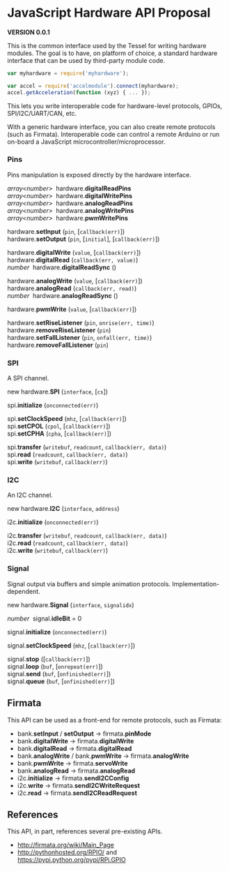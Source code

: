 # JavaScript Hardware API Proposal

**VERSION 0.0.1**

This is the common interface used by the Tessel for writing hardware modules. The goal is to have, on platform of choice, a standard hardware interface that can be used by third-party module code.

```js
var myhardware = require('myhardware');

var accel = require('accelmodule').connect(myhardware);
accel.getAcceleration(function (xyz) { ... });
```

This lets you write interoperable code for hardware-level protocols, GPIOs, SPI/I2C/UART/CAN, etc.

With a generic hardware interface, you can also create remote protocols (such as Firmata). Interoperable code can control a remote Arduino or run on-board a JavaScript microcontroller/microprocessor.


### Pins

Pins manipulation is exposed directly by the hardware interface.

*array&lt;number&gt;*&nbsp; hardware.<b>digitalReadPins</b>  
*array&lt;number&gt;*&nbsp; hardware.<b>digitalWritePins</b>  
*array&lt;number&gt;*&nbsp; hardware.<b>analogReadPins</b>  
*array&lt;number&gt;*&nbsp; hardware.<b>analogWritePins</b>  
*array&lt;number&gt;*&nbsp; hardware.<b>pwmWritePins</b>  

hardware.<b>setInput</b> (`pin`, [`callback(err)`])  
hardware.<b>setOutput</b> (`pin`, [`initial`], [`callback(err)`])  

hardware.<b>digitalWrite</b> (`value`, [`callback(err)`])  
hardware.<b>digitalRead</b> (`callback(err, value)`)  
*number*&nbsp; hardware.<b>digitalReadSync</b> ()  

hardware.<b>analogWrite</b> (`value`, [`callback(err)`])  
hardware.<b>analogRead</b> (`callback(err, read)`)  
*number*&nbsp; hardware.<b>analogReadSync</b> ()  

hardware.<b>pwmWrite</b> (`value`, [`callback(err)`])  

hardware.<b>setRiseListener</b> (`pin`, `onrise(err, time)`)  
hardware.<b>removeRiseListener</b> (`pin`)  
hardware.<b>setFallListener</b> (`pin`, `onfall(err, time)`)  
hardware.<b>removeFallListener</b> (`pin`)  


### SPI

A SPI channel.

new hardware.<b>SPI</b> (`interface`, [`cs`])  

spi.<b>initialize</b> (`onconnected(err)`)  

spi.<b>setClockSpeed</b> (`mhz`, [`callback(err)`])  
spi.<b>setCPOL</b> (`cpol`, [`callback(err)`])  
spi.<b>setCPHA</b> (`cpha`, [`callback(err)`])  

spi.<b>transfer</b> (`writebuf`, `readcount`, `callback(err, data)`)  
spi.<b>read</b> (`readcount`, `callback(err, data)`)  
spi.<b>write</b> (`writebuf`, `callback(err)`)  


### I2C

An I2C channel.

new hardware.<b>I2C</b> (`interface`, `address`)  

i2c.<b>initialize</b> (`onconnected(err)`)  

i2c.<b>transfer</b> (`writebuf`, `readcount`, `callback(err, data)`)  
i2c.<b>read</b> (`readcount`, `callback(err, data)`)  
i2c.<b>write</b> (`writebuf`, `callback(err)`)  


### Signal

Signal output via buffers and simple animation protocols. Implementation-dependent.

new hardware.<b>Signal</b> (`interface`, `signalidx`)  

*number*&nbsp; signal.<b>idleBit</b> = 0  

signal.<b>initialize</b> (`onconnected(err)`)  

signal.<b>setClockSpeed</b> (`mhz`, [`callback(err)`])  

signal.<b>stop</b> ([`callback(err)`])  
signal.<b>loop</b> (`buf`, [`onrepeat(err)`])  
signal.<b>send</b> (`buf`, [`onfinished(err)`])  
signal.<b>queue</b> (`buf`, [`onfinished(err)`])  


## Firmata

This API can be used as a front-end for remote protocols, such as Firmata:

* bank.<b>setInput</b> / <b>setOutput</b> &rarr; firmata.<b>pinMode</b>
* bank.<b>digitalWrite</b> &rarr; firmata.<b>digitalWrite</b>
* bank.<b>digitalRead</b> &rarr; firmata.<b>digitalRead</b>
* bank.<b>analogWrite</b> / bank.<b>pwmWrite</b> &rarr; firmata.<b>analogWrite</b>
* bank.<b>pwmWrite</b> &rarr; firmata.<b>servoWrite</b>
* bank.<b>analogRead</b> &rarr; firmata.<b>analogRead</b>
* i2c.<b>initialize</b> &rarr; firmata.<b>sendI2CConfig</b>
* i2c.<b>write</b> &rarr; firmata.<b>sendI2CWriteRequest</b>
* i2c.<b>read</b> &rarr; firmata.<b>sendI2CReadRequest</b>


## References

This API, in part, references several pre-existing APIs.

* <http://firmata.org/wiki/Main_Page>
* <http://pythonhosted.org/RPIO/> and <https://pypi.python.org/pypi/RPi.GPIO>
